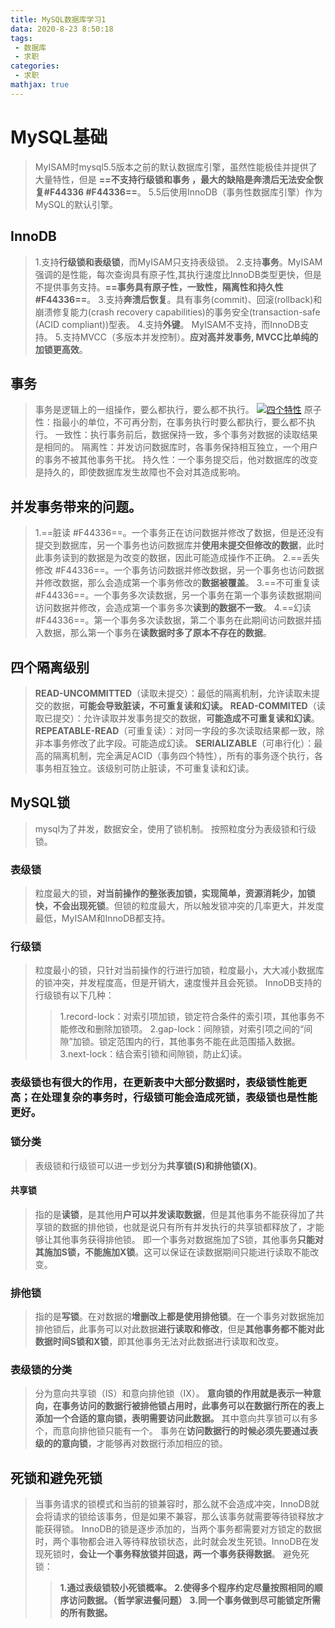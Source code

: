 ```yaml
---
title: MySQL数据库学习1
data: 2020-8-23 8:50:18
tags:
 - 数据库
 - 求职
categories:
 - 求职
mathjax: true
---
```

# MySQL基础
>MyISAM时mysql5.5版本之前的默认数据库引擎，虽然性能极佳并提供了大量特性，但是 **==不支持行级锁和事务 ，最大的缺陷是奔溃后无法安全恢复#F44336 #F44336==**。
>5.5后使用InnoDB（事务性数据库引擎）作为MySQL的默认引擎。
## InnoDB
>1.支持**行级锁和表级锁**，而MyISAM只支持表级锁。
>2.支持**事务**。MyISAM 强调的是性能，每次查询具有原子性,其执行速度比InnoDB类型更快，但是不提供事务支持。**==事务具有原子性，一致性，隔离性和持久性 #F44336==**。
>3.支持**奔溃后恢复**。具有事务(commit)、回滚(rollback)和崩溃修复能力(crash recovery capabilities)的事务安全(transaction-safe (ACID compliant))型表。
>4.支持**外键**。 MyISAM不支持，而InnoDB支持。
>5.支持MVCC（多版本并发控制）。**应对高并发事务, MVCC比单纯的加锁更高效**。

## 事务
>事务是逻辑上的一组操作，要么都执行，要么都不执行。
>[![四个特性](https://s1.ax1x.com/2020/08/24/dDtWhF.png)](https://imgchr.com/i/dDtWhF)
>原子性：指最小的单位，不可再分割，在事务执行时要么都执行，要么都不执行。
>一致性：执行事务前后，数据保持一致，多个事务对数据的读取结果是相同的。
>隔离性：并发访问数据库时，各事务保持相互独立，一个用户的事务不被其他事务干扰。
>持久性：一个事务提交后，他对数据库的改变是持久的，即使数据库发生故障也不会对其造成影响。

## 并发事务带来的问题。
>1.==脏读 #F44336==。一个事务正在访问数据并修改了数据，但是还没有提交到数据库，另一个事务也访问数据库并**使用未提交但修改的数据**，此时此事务读到的数据是为改变的数据，因此可能造成操作不正确。
>2.==丢失修改 #F44336==。一个事务访问数据并修改数据，另一个事务也访问数据并修改数据，那么会造成第一个事务修改的**数据被覆盖**。
>3.==不可重复读 #F44336==。一个事务多次读数据，另一个事务在第一个事务读数据期间访问数据并修改，会造成第一个事务多次**读到的数据不一致**。
>4.==幻读 #F44336==。第一个事务多次读数据，第二个事务在此期间访问数据并插入数据，那么第一个事务在**读数据时多了原本不存在的数据**。
## 四个隔离级别
>**READ-UNCOMMITTED**（读取未提交）：最低的隔离机制，允许读取未提交的数据，**可能会导致脏读，不可重复读和幻读。**
>**READ-COMMITED**（读取已提交）：允许读取并发事务提交的数据，**可能造成不可重复读和幻读**。
>**REPEATABLE-READ**（可重复读）：对同一字段的多次读取结果都一致，除非本事务修改了此字段。可能造成幻读。
>**SERIALIZABLE**（可串行化）：最高的隔离机制，完全满足ACID（事务四个特性），所有的事务逐个执行，各事务相互独立。该级别可防止脏读，不可重复读和幻读。

## MySQL锁
>mysql为了并发，数据安全，使用了锁机制。
>按照粒度分为表级锁和行级锁。
### 表级锁
>粒度最大的锁，**对当前操作的整张表加锁，实现简单，资源消耗少，加锁快，不会出现死锁**。但锁的粒度最大，所以触发锁冲突的几率更大，并发度最低，MyISAM和InnoDB都支持。

### 行级锁
>粒度最小的锁，只针对当前操作的行进行加锁，粒度最小，大大减小数据库的锁冲突，并发程度高，但是开销大，速度慢并且会死锁。
>InnoDB支持的行级锁有以下几种：
>>1.record-lock：对索引项加锁，锁定符合条件的索引项，其他事务不能修改和删除加锁项。
>>2.gap-lock：间隙锁，对索引项之间的“间隙”加锁。锁定范围内的行，其他事务不能在此范围插入数据。
>>3.next-lock：结合索引锁和间隙锁，防止幻读。

### 表级锁也有很大的作用，在更新表中大部分数据时，表级锁性能更高；在处理复杂的事务时，行级锁可能会造成死锁，表级锁也是性能更好。

### 锁分类
>表级锁和行级锁可以进一步划分为**共享锁(S)和排他锁(X)**。
#### 共享锁
>指的是**读锁**，是其他用**户可以并发读取数据**，但是其他事务不能获得加了共享锁的数据的排他锁，也就是说只有所有并发执行的共享锁都释放了，才能够让其他事务获得排他锁。
>即一个事务对数据施加了S锁，其他事务**只能对其施加S锁，不能施加X锁**。这可以保证在读数据期间只能进行读取不能改变。
### 排他锁
>指的是**写锁**。在对数据的**增删改上都是使用排他锁**。在一个事务对数据施加排他锁后，此事务可以对此数据**进行读取和修改**，但是**其他事务都不能对此数据时间S锁和X锁**，即其他事务无法对此数据进行读取和改变。
### 表级锁的分类
>分为意向共享锁（IS）和意向排他锁（IX）。
>**意向锁的作用就是表示一种意向，在事务访问的数据行被排他锁占用时，此事务可以在数据行所在的表上添加一个合适的意向锁，表明需要访问此数据。**
>其中意向共享锁可以有多个，而意向排他锁只能有一个。
>事务在**访问数据行的时候必须先要通过表级的的意向锁**，才能够再对数据行添加相应的锁。

## 死锁和避免死锁
>当事务请求的锁模式和当前的锁兼容时，那么就不会造成冲突，InnoDB就会将请求的锁给该事务，但是如果不兼容，那么该事务就需要等待锁释放才能获得锁。
>InnoDB的锁是逐步添加的，当两个事务都需要对方锁定的数据时，两个事物都会进入等待释放锁状态，此时就会发生死锁。InnoDB在发现死锁时，**会让一个事务释放锁并回退，两一个事务获得数据**。
>避免死锁：
>>**1.通过表级锁较小死锁概率。**
>>**2.使得多个程序约定尽量按照相同的顺序访问数据。（哲学家进餐问题）**
>>**3.同一个事务做到尽可能锁定所需的所有数据。**